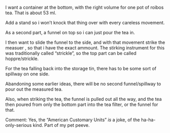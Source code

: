 
I want a container at the bottom, with the right volume for one pot of roibos tea. That is about 53 ml.

Add a stand so i won’t knock that thing over with every careless movement.

As a second part, a funnel on top so i can just pour the tea in.

I then want to slide the funnel to the side, and with that movement strike the measuer , so that i have the exact ammount. The stirking instrument for this was traditionally called “strickle”, so the top part can be called hoppre/strickle.

For the tea falling back into the storage tin, there has to be some sort of spillway on one side.

Abandoning some earlier ideas, there will be no second funnel/spillway to pour out the measured tea.

Also, when striking the tea, the funnel is pulled out all the way, and the tea then poured from only the bottom part into the tea filter, or the funnel for that.



Comment: Yes, the “American Customary Units” *is* a joke, of the ha-ha-only-serious kind. Part of my pet peeve.
